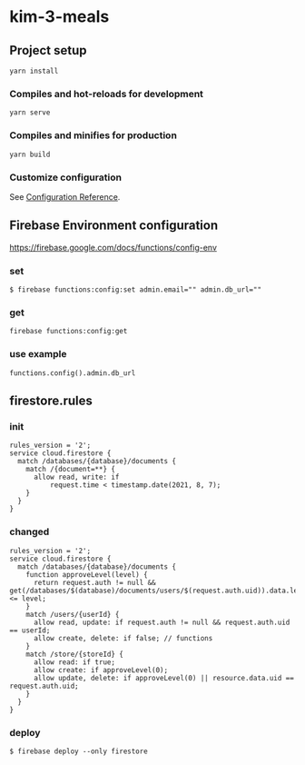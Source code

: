 # kim-3-meals

## Project setup
```
yarn install
```

### Compiles and hot-reloads for development
```
yarn serve
```

### Compiles and minifies for production
```
yarn build
```

### Customize configuration
See [Configuration Reference](https://cli.vuejs.org/config/).


## Firebase Environment configuration
https://firebase.google.com/docs/functions/config-env
### set
`$ firebase functions:config:set admin.email="" admin.db_url=""`
### get
`firebase functions:config:get`
### use example
`functions.config().admin.db_url`


## firestore.rules
### init
```
rules_version = '2';
service cloud.firestore {
  match /databases/{database}/documents {
    match /{document=**} {
      allow read, write: if
          request.time < timestamp.date(2021, 8, 7);
    }
  }
}
```
### changed
```
rules_version = '2';
service cloud.firestore {
  match /databases/{database}/documents {
    function approveLevel(level) {
      return request.auth != null && get(/databases/$(database)/documents/users/$(request.auth.uid)).data.level <= level;
    }
    match /users/{userId} {
      allow read, update: if request.auth != null && request.auth.uid == userId;
      allow create, delete: if false; // functions
    }
    match /store/{storeId} {
      allow read: if true;
      allow create: if approveLevel(0);
      allow update, delete: if approveLevel(0) || resource.data.uid == request.auth.uid;
    }
  }
}
```
### deploy
`$ firebase deploy --only firestore`